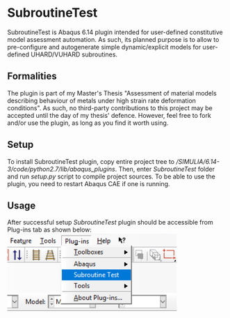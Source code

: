 # SubroutineTest

SubroutineTest is Abaqus 6.14 plugin intended for user-defined constitutive model assessment automation. As such, its planned purpose is to allow to pre-configure and autogenerate simple dynamic/explicit models for user-defined UHARD/VUHARD subroutines.

## Formalities

The plugin is part of my Master's Thesis "Assessment of material models describing behaviour of metals under high strain rate deformation conditions". As such, no third-party contributions to this project may be accepted until the day of my thesis' defence. However, feel free to fork and/or use the plugin, as long as you find it worth using.


## Setup

To install SubroutineTest plugin, copy entire project tree to *<Abaqus installation directory>/SIMULIA/6.14-3/code/python2.7/lib/abaqus_plugins*. 
Then, enter *SubroutineTest* folder and run *setup.py* script to compile project sources. To be able to use the plugin, you need to restart Abaqus CAE if one is running.

## Usage

After successful setup *SubroutineTest* plugin should be accessible from Plug-ins tab as shown below:
![plugin_run.png](./resources/plugin_run.PNG)
